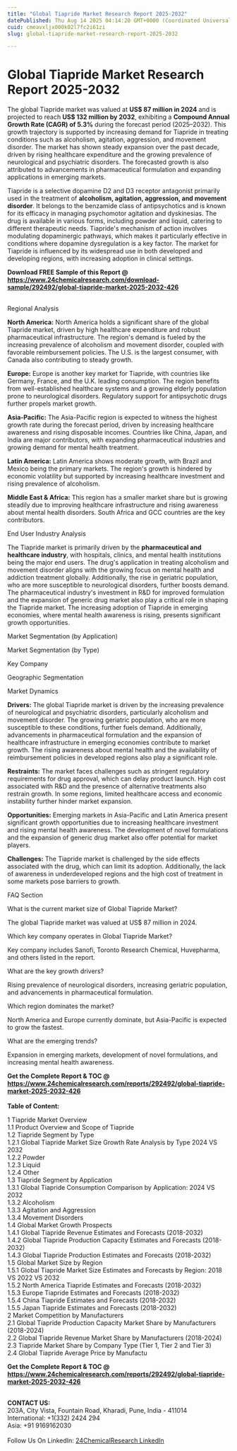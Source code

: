 ```yaml
---
title: "Global Tiapride Market Research Report 2025-2032"
datePublished: Thu Aug 14 2025 04:14:20 GMT+0000 (Coordinated Universal Time)
cuid: cmeavxljx000k02l7fc2i61zi
slug: global-tiapride-market-research-report-2025-2032

---
```


# Global Tiapride Market Research Report 2025-2032

<p>The global Tiapride market was valued at <strong>US$ 87 million in 2024</strong> and is projected to reach <strong>US$ 132 million by 2032</strong>, exhibiting a <strong>Compound Annual Growth Rate (CAGR) of 5.3%</strong> during the forecast period (2025–2032). This growth trajectory is supported by increasing demand for Tiapride in treating conditions such as alcoholism, agitation, aggression, and movement disorder. The market has shown steady expansion over the past decade, driven by rising healthcare expenditure and the growing prevalence of neurological and psychiatric disorders. The forecasted growth is also attributed to advancements in pharmaceutical formulation and expanding applications in emerging markets.</p><p>
</p><p>Tiapride is a selective dopamine D2 and D3 receptor antagonist primarily used in the treatment of <strong>alcoholism, agitation, aggression, and movement disorder</strong>. It belongs to the benzamide class of antipsychotics and is known for its efficacy in managing psychomotor agitation and dyskinesias. The drug is available in various forms, including powder and liquid, catering to different therapeutic needs. Tiapride's mechanism of action involves modulating dopaminergic pathways, which makes it particularly effective in conditions where dopamine dysregulation is a key factor. The market for Tiapride is influenced by its widespread use in both developed and developing regions, with increasing adoption in clinical settings.</p><div><b>Download FREE Sample of this Report @ 
            <a href="https://www.24chemicalresearch.com/download-sample/292492/global-tiapride-market-2025-2032-426">
            https://www.24chemicalresearch.com/download-sample/292492/global-tiapride-market-2025-2032-426</a></b></div><br><p>
Regional Analysis</p><p>
</p><p><strong>North America:</strong> North America holds a significant share of the global Tiapride market, driven by high healthcare expenditure and robust pharmaceutical infrastructure. The region's demand is fueled by the increasing prevalence of alcoholism and movement disorder, coupled with favorable reimbursement policies. The U.S. is the largest consumer, with Canada also contributing to steady growth.</p><p>
</p><p><strong>Europe:</strong> Europe is another key market for Tiapride, with countries like Germany, France, and the U.K. leading consumption. The region benefits from well-established healthcare systems and a growing elderly population prone to neurological disorders. Regulatory support for antipsychotic drugs further propels market growth.</p><p>
</p><p><strong>Asia-Pacific:</strong> The Asia-Pacific region is expected to witness the highest growth rate during the forecast period, driven by increasing healthcare awareness and rising disposable incomes. Countries like China, Japan, and India are major contributors, with expanding pharmaceutical industries and growing demand for mental health treatment.</p><p>
</p><p><strong>Latin America:</strong> Latin America shows moderate growth, with Brazil and Mexico being the primary markets. The region's growth is hindered by economic volatility but supported by increasing healthcare investment and rising prevalence of alcoholism.</p><p>
</p><p><strong>Middle East &amp; Africa:</strong> This region has a smaller market share but is growing steadily due to improving healthcare infrastructure and rising awareness about mental health disorders. South Africa and GCC countries are the key contributors.</p><p>
End User Industry Analysis</p><p>
</p><p>The Tiapride market is primarily driven by the <strong>pharmaceutical and healthcare industry</strong>, with hospitals, clinics, and mental health institutions being the major end users. The drug's application in treating alcoholism and movement disorder aligns with the growing focus on mental health and addiction treatment globally. Additionally, the rise in geriatric population, who are more susceptible to neurological disorders, further boosts demand. The pharmaceutical industry's investment in R&amp;D for improved formulation and the expansion of generic drug market also play a critical role in shaping the Tiapride market. The increasing adoption of Tiapride in emerging economies, where mental health awareness is rising, presents significant growth opportunities.</p><p>
Market Segmentation (by Application)</p><p>
</p><p>
Market Segmentation (by Type)</p><p>
</p><p>
Key Company</p><p>
</p><p>
Geographic Segmentation</p><p>
</p><p>
Market Dynamics</p><p>
</p><p><strong>Drivers:</strong> The global Tiapride market is driven by the increasing prevalence of neurological and psychiatric disorders, particularly alcoholism and movement disorder. The growing geriatric population, who are more susceptible to these conditions, further fuels demand. Additionally, advancements in pharmaceutical formulation and the expansion of healthcare infrastructure in emerging economies contribute to market growth. The rising awareness about mental health and the availability of reimbursement policies in developed regions also play a significant role.</p><p>
</p><p><strong>Restraints:</strong> The market faces challenges such as stringent regulatory requirements for drug approval, which can delay product launch. High cost associated with R&amp;D and the presence of alternative treatments also restrain growth. In some regions, limited healthcare access and economic instability further hinder market expansion.</p><p>
</p><p><strong>Opportunities:</strong> Emerging markets in Asia-Pacific and Latin America present significant growth opportunities due to increasing healthcare investment and rising mental health awareness. The development of novel formulations and the expansion of generic drug market also offer potential for market players.</p><p>
</p><p><strong>Challenges:</strong> The Tiapride market is challenged by the side effects associated with the drug, which can limit its adoption. Additionally, the lack of awareness in underdeveloped regions and the high cost of treatment in some markets pose barriers to growth.</p><p>
FAQ Section</p><p>
What is the current market size of Global Tiapride Market?</p><p>
</p><p>The global Tiapride market was valued at US$ 87 million in 2024.</p><p>
Which key company operates in Global Tiapride Market?</p><p>
</p><p>Key company includes Sanofi, Toronto Research Chemical, Huvepharma, and others listed in the report.</p><p>
What are the key growth drivers?</p><p>
</p><p>Rising prevalence of neurological disorders, increasing geriatric population, and advancements in pharmaceutical formulation.</p><p>
Which region dominates the market?</p><p>
</p><p>North America and Europe currently dominate, but Asia-Pacific is expected to grow the fastest.</p><p>
What are the emerging trends?</p><p>
</p><p>Expansion in emerging markets, development of novel formulations, and increasing mental health awareness.</p>

<div><b>Get the Complete Report & TOC @ 
            <a href="https://www.24chemicalresearch.com/reports/292492/global-tiapride-market-2025-2032-426">
            https://www.24chemicalresearch.com/reports/292492/global-tiapride-market-2025-2032-426</a></b></div><br>
            <b>Table of Content:</b><p>1 Tiapride Market Overview<br />
    1.1 Product Overview and Scope of Tiapride<br />
    1.2 Tiapride Segment by Type<br />
        1.2.1 Global Tiapride Market Size Growth Rate Analysis by Type 2024 VS 2032<br />
        1.2.2 Powder<br />
        1.2.3 Liquid<br />
        1.2.4 Other<br />
    1.3 Tiapride Segment by Application<br />
        1.3.1 Global Tiapride Consumption Comparison by Application: 2024 VS 2032<br />
        1.3.2 Alcoholism<br />
        1.3.3 Agitation and Aggression<br />
        1.3.4 Movement Disorders<br />
    1.4 Global Market Growth Prospects<br />
        1.4.1 Global Tiapride Revenue Estimates and Forecasts (2018-2032)<br />
        1.4.2 Global Tiapride Production Capacity Estimates and Forecasts (2018-2032)<br />
        1.4.3 Global Tiapride Production Estimates and Forecasts (2018-2032)<br />
    1.5 Global Market Size by Region<br />
        1.5.1 Global Tiapride Market Size Estimates and Forecasts by Region: 2018 VS 2022 VS 2032<br />
        1.5.2 North America Tiapride Estimates and Forecasts (2018-2032)<br />
        1.5.3 Europe Tiapride Estimates and Forecasts (2018-2032)<br />
        1.5.4 China Tiapride Estimates and Forecasts (2018-2032)<br />
        1.5.5 Japan Tiapride Estimates and Forecasts (2018-2032)<br />
2 Market Competition by Manufacturers<br />
    2.1 Global Tiapride Production Capacity Market Share by Manufacturers (2018-2024)<br />
    2.2 Global Tiapride Revenue Market Share by Manufacturers (2018-2024)<br />
    2.3 Tiapride Market Share by Company Type (Tier 1, Tier 2 and Tier 3)<br />
    2.4 Global Tiapride Average Price by Manufactu</p>

<div><b>Get the Complete Report & TOC @ 
            <a href="https://www.24chemicalresearch.com/reports/292492/global-tiapride-market-2025-2032-426">
            https://www.24chemicalresearch.com/reports/292492/global-tiapride-market-2025-2032-426</a></b></div><br>

<b>CONTACT US:</b><br>
            203A, City Vista, Fountain Road, Kharadi, Pune, India - 411014<br>
            International: +1(332) 2424 294<br>
            Asia: +91 9169162030 <br><br>
            Follow Us On LinkedIn: <a href="https://www.linkedin.com/company/24chemicalresearch/">24ChemicalResearch LinkedIn</a>